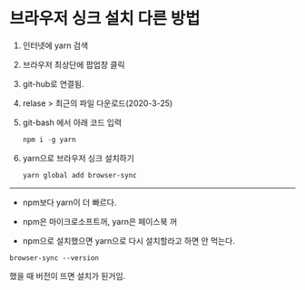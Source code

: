 # 브라우저 싱크 설치  다른 방법

1. 인터넷에 yarn  검색

2. 브라우저 최상단에 팝업창 클릭

3.  git-hub로 연결됨.

4. relase > 최근의 파일 다운로드(2020-3-25)

5. git-bash 에서  아래 코드 입력

   ```powershell
   npm i -g yarn
   ```

6. yarn으로 브라우저 싱크 설치하기

   ```powershell
   yarn global add browser-sync
   ```

   

---

- npm보다 yarn이 더 빠르다.

- npm은 마이크로소프트꺼, yarn은 페이스북 꺼

- npm으로 설치했으면 yarn으로 다시 설치할라고 하면 안 먹는다.

```pow
browser-sync --version
```

했을 때 버전이 뜨면 설치가 된거임.